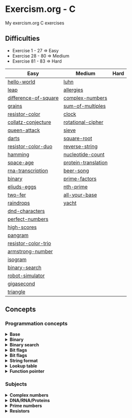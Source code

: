 # Exercism.org - C
My exercism.org C exercises

## Difficulties
- Exercise 1 - 27 => Easy
- Exercise 28 - 80 => Medium
- Exercise 81 - 83 => Hard


| Easy | Medium | Hard |
| --------------- | --------------- | --------------- |
| [hello-world](./hello-world) | [luhn](./luhn) |  |
| [leap](./leap) | [allergies](./allergies) |  |
| [difference-of-square](./difference-of-squares) | [complex-numbers](./complex-numbers) |  |
| [grains](./grains) | [sum-of-multiples](./sum-of-multiples) |  |
| [resistor-color](./resistor-color) | [clock](./clock) |  |
| [collatz-conjecture](./collatz-conjecture) | [rotational-cipher](./rotational-cipher) |  |
| [queen-attack](./queen-attack) | [sieve](./sieve) |  |
| [darts](./darts) | [square-root](./square-root) |  |
| [resistor-color-duo](./resistor-color-duo) | [reverse-string](./reverse-string) |  |
| [hamming](./hamming) | [nucleotide-count](./nucleotide-count) |  |
| [space-age](./space-age) | [protein-translation](./protein-translation) |  |
| [rna-transcription](./rna-transcription) | [beer-song](./beer-song) |  |
| [binary](./binary) | [prime-factors](./prime-factors) |  |
| [eliuds-eggs](./eliuds-eggs) | [nth-prime](./nth-prime) |  |
| [two-fer](./two-fer) | [all-your-base](./all-your-base) |  |
| [raindrops](./raindrops) | [yacht](./yacht)  |  |
| [dnd-characters](./dnd-character) |  |  |
| [perfect-numbers](./perfect-numbers) |  |  |
| [high-scores](./high-scores) |  |  |
| [pangram](./pangram) |  |  |
| [resistor-color-trio](./resistor-color-trio) |  |  |
| [armstrong-number](./armstrong-numbers) |  |  |
| [isogram](./isogram) |  |  |
| [binary-search](./binary-search) |  |  |
| [robot-simulator](./robot-simulator) |  |  |
| [gigasecond](./gigasecond) |  |  |
| [triangle](./triangle) |  |  |


## Concepts
### Programmation concepts
<details>
<summary><b>Base</b></summary>

- [all-your-base](./all-your-base)
</details>

<details>
<summary><b>Binary</b></summary>

- [binary](./binary)
- [eliuds-eggs](./eliuds-eggs)
</details>

<details>
<summary><b>Binary search</b></summary>

- [binary-search](./binary-search)
- [square-root](./square-root)
</details>

<details>
<summary><b>Bit flags</b></summary>

- [allergies](./allergies)
</details>

<details>
<summary><b>Bit flags</b></summary>

- [allergies](./allergies)
</details>

<details>
<summary><b>String format</b></summary>

- [two-fer](./twho-fer)
- [beer-song](./beer-song)
- [raindrops](./raindrops)
</details>

<details>
<summary><b>Lookup table</b></summary>

- [rna-transcription](./rna-transcription)
- [yacht](./yacht)
</details>

<details>
<summary><b>Function pointer</b></summary>

- [yacht](./yacht)
</details>

### Subjects

<details>
<summary><b>Complex numbers</b></summary>

- [complex-numbers](./complex-numbers)
</details>

<details>
<summary><b>DNA/RNA/Proteins</b></summary>

- [rna-transcription](./rna-transcription)
- [protein-translation](./protein-translation)
- [hamming](./hamming)
- [nucleotide-count](./nucleotide-count)
</details>

<details>
<summary><b>Prime numbers</b></summary>

- [prime-factors](./prime-factors)
- [nth-prime](./nth-prime)
- [sieve](./sieve)
</details>

<details>
<summary><b>Resistors</b></summary>

- [resistor-color](./resistor-color)
- [resistor-color-duo](./resistor-color-duo)
- [resistor-color-trio](./resistor-color-trio)
</details>
